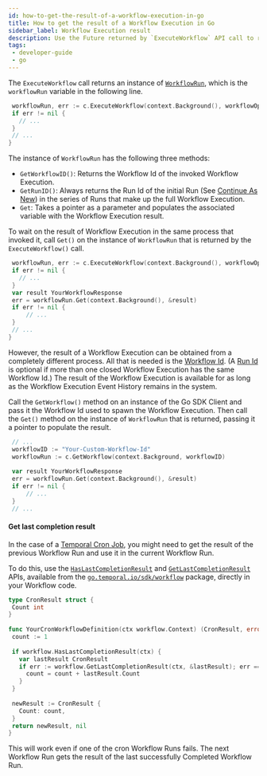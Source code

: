 ```yaml
---
id: how-to-get-the-result-of-a-workflow-execution-in-go
title: How to get the result of a Workflow Execution in Go
sidebar_label: Workflow Execution result
description: Use the Future returned by `ExecuteWorkflow` API call to retrieve the result.
tags:
 - developer-guide
 - go
---
```

 
The `ExecuteWorkflow` call returns an instance of [`WorkflowRun`](https://pkg.go.dev/go.temporal.io/sdk/client#WorkflowRun), which is the `workflowRun` variable in the following line.
 
```go
 workflowRun, err := c.ExecuteWorkflow(context.Background(), workflowOptions, app.YourWorkflowDefinition, param)
 if err != nil {
   // ...
 }
 // ...
}
```
 
The instance of `WorkflowRun` has the following three methods:
 
- `GetWorkflowID()`: Returns the Workflow Id of the invoked Workflow Execution.
- `GetRunID()`: Always returns the Run Id of the initial Run (See [Continue As New](#)) in the series of Runs that make up the full Workflow Execution.
- `Get`: Takes a pointer as a parameter and populates the associated variable with the Workflow Execution result.
 
To wait on the result of Workflow Execution in the same process that invoked it, call `Get()` on the instance of `WorkflowRun` that is returned by the `ExecuteWorkflow()` call.
 
```go
 workflowRun, err := c.ExecuteWorkflow(context.Background(), workflowOptions, YourWorkflowDefinition, param)
 if err != nil {
   // ...
 }
 var result YourWorkflowResponse
 err = workflowRun.Get(context.Background(), &result)
 if err != nil {
     // ...
 }
 // ...
}
```
 
However, the result of a Workflow Execution can be obtained from a completely different process.
All that is needed is the [Workflow Id](#).
(A [Run Id](#) is optional if more than one closed Workflow Execution has the same Workflow Id.)
The result of the Workflow Execution is available for as long as the Workflow Execution Event History remains in the system.
 
<!-- TODO (See [How long do Workflow Execution Histories persist](#)). -->
 
Call the `GetWorkflow()` method on an instance of the Go SDK Client and pass it the Workflow Id used to spawn the Workflow Execution.
Then call the `Get()` method on the instance of `WorkflowRun` that is returned, passing it a pointer to populate the result.
 
```go
 // ...
 workflowID := "Your-Custom-Workflow-Id"
 workflowRun := c.GetWorkflow(context.Background, workflowID)
 
 var result YourWorkflowResponse
 err = workflowRun.Get(context.Background(), &result)
 if err != nil {
     // ...
 }
 // ...
```
 
#### Get last completion result
 
In the case of a [Temporal Cron Job](/concepts/what-is-a-temporal-cron-job), you might need to get the result of the previous Workflow Run and use it in the current Workflow Run.
 
To do this, use the [`HasLastCompletionResult`](https://pkg.go.dev/go.temporal.io/sdk/workflow#HasLastCompletionResult) and [`GetLastCompletionResult`](https://pkg.go.dev/go.temporal.io/sdk/workflow#GetLastCompletionResult) APIs, available from the [`go.temporal.io/sdk/workflow`](https://pkg.go.dev/go.temporal.io/sdk/workflow) package, directly in your Workflow code.
 
```go
type CronResult struct {
 Count int
}
 
func YourCronWorkflowDefinition(ctx workflow.Context) (CronResult, error) {
 count := 1
 
 if workflow.HasLastCompletionResult(ctx) {
   var lastResult CronResult
   if err := workflow.GetLastCompletionResult(ctx, &lastResult); err == nil {
     count = count + lastResult.Count
   }
 }
 
 newResult := CronResult {
   Count: count,
 }
 return newResult, nil
}
```
 
This will work even if one of the cron Workflow Runs fails.
The next Workflow Run gets the result of the last successfully Completed Workflow Run.